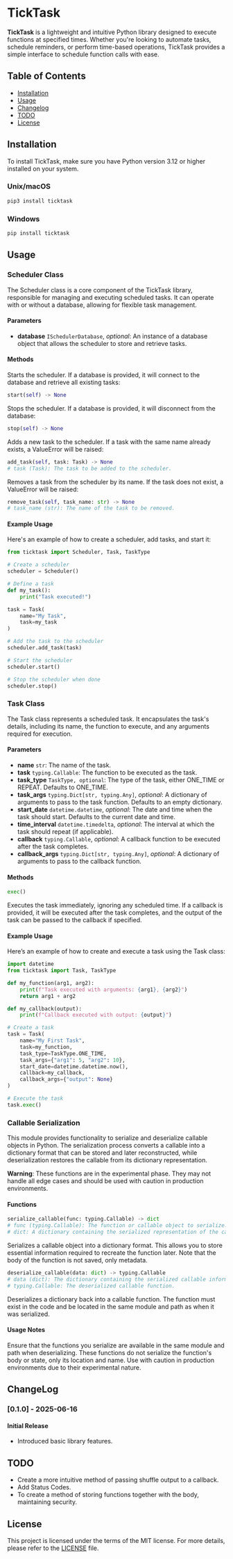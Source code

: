 # TickTask
**TickTask** is a lightweight and intuitive Python library designed to execute functions at
specified times. Whether you're looking to automate tasks, schedule reminders,
or perform time-based operations, TickTask provides a simple interface to schedule
function calls with ease.

## Table of Contents
- [Installation](#installation)
- [Usage](#usage)
- [Changelog](#changelog)
- [TODO](#todo)
- [License](#license)

## Installation
To install TickTask, make sure you have Python version 3.12 or higher installed on your system.

### Unix/macOS
```bash
pip3 install ticktask
```

### Windows
```bash
pip install ticktask
```

## Usage
### Scheduler Class
The Scheduler class is a core component of the TickTask library, responsible
for managing and executing scheduled tasks. It can operate with or without
a database, allowing for flexible task management.

#### Parameters
 - **database** `ISchedulerDatabase`, *optional*: An instance of a database 
   object that allows the scheduler to store and retrieve tasks.

#### Methods
Starts the scheduler. If a database is provided, it will
connect to the database and retrieve all existing tasks:
```python
start(self) -> None
```

Stops the scheduler. If a database is provided, it will disconnect from the database:
```python
stop(self) -> None
```

Adds a new task to the scheduler. If a task with the same
name already exists, a ValueError will be raised:
```python
add_task(self, task: Task) -> None
# task (Task): The task to be added to the scheduler.
```

Removes a task from the scheduler by its name. If the task
does not exist, a ValueError will be raised:
```python
remove_task(self, task_name: str) -> None
# task_name (str): The name of the task to be removed.
```

#### Example Usage
Here's an example of how to create a scheduler, add tasks, and start it:
```python
from ticktask import Scheduler, Task, TaskType

# Create a scheduler
scheduler = Scheduler()

# Define a task
def my_task():
    print("Task executed!")

task = Task(
    name="My Task",
    task=my_task
)

# Add the task to the scheduler
scheduler.add_task(task)

# Start the scheduler
scheduler.start()

# Stop the scheduler when done
scheduler.stop()
```

### Task Class
The Task class represents a scheduled task. It encapsulates the task's details,
including its name, the function to execute, and any arguments required for execution.

#### Parameters
 - **name** `str`: The name of the task.
 - **task** `typing.Callable`: The function to be executed as the task.
 - **task_type** `TaskType, optional`: The type of the task, either ONE_TIME or REPEAT.
   Defaults to ONE_TIME.
 - **task_args** `typing.Dict[str, typing.Any]`, *optional*: A dictionary of
   arguments to pass to the task function. Defaults to an empty dictionary.
 - **start_date** `datetime.datetime`, *optional*: The date and time when the
   task should start. Defaults to the current date and time.
 - **time_interval** `datetime.timedelta`, *optional*: The interval at which the
   task should repeat (if applicable).
 - **callback** `typing.Callable`, *optional*: A callback function to be executed
   after the task completes.
 - **callback_args** `typing.Dict[str, typing.Any]`, *optional*: A dictionary of 
   arguments to pass to the callback function.

#### Methods
```python
exec()
```
Executes the task immediately, ignoring any scheduled time. If a callback
is provided, it will be executed after the task completes, and the output
of the task can be passed to the callback if specified.

#### Example Usage
Here’s an example of how to create and execute a task using the Task class:

```python
import datetime
from ticktask import Task, TaskType

def my_function(arg1, arg2):
    print(f"Task executed with arguments: {arg1}, {arg2}")
    return arg1 + arg2

def my_callback(output):
    print(f"Callback executed with output: {output}")

# Create a task
task = Task(
    name="My First Task",
    task=my_function,
    task_type=TaskType.ONE_TIME,
    task_args={"arg1": 5, "arg2": 10},
    start_date=datetime.datetime.now(),
    callback=my_callback,
    callback_args={"output": None}
)

# Execute the task
task.exec()
```

### Callable Serialization
This module provides functionality to serialize and deserialize callable
objects in Python. The serialization process converts a callable into
a dictionary format that can be stored and later reconstructed, while
deserialization restores the callable from its dictionary representation.

**Warning**: These functions are in the experimental phase. They may
not handle all edge cases and should be used with caution in
production environments.

#### Functions
```python
serialize_callable(func: typing.Callable) -> dict
# func (typing.Callable): The function or callable object to serialize.
# dict: A dictionary containing the serialized representation of the callable.
```
Serializes a callable object into a dictionary format. This allows
you to store essential information required to recreate the function
later. Note that the body of the function is not saved, only metadata.

```python
deserialize_callable(data: dict) -> typing.Callable
# data (dict): The dictionary containing the serialized callable information.
# typing.Callable: The deserialized callable function.
```
Deserializes a dictionary back into a callable function. The function
must exist in the code and be located in the same module and path as
when it was serialized.

#### Usage Notes
Ensure that the functions you serialize are available in the same
module and path when deserializing. These functions do not serialize
the function's body or state, only its location and name. Use with
caution in production environments due to their experimental nature.

## ChangeLog

### [0.1.0] - 2025-06-16

#### Initial Release

- Introduced basic library features.

## TODO

- Create a more intuitive method of passing shuffle output to a callback.
- Add Status Codes.
- To create a method of storing functions together with the body,
  maintaining security.

## License

This project is licensed under the terms of the MIT license. For more
details, please refer to the [LICENSE](LICENSE) file.